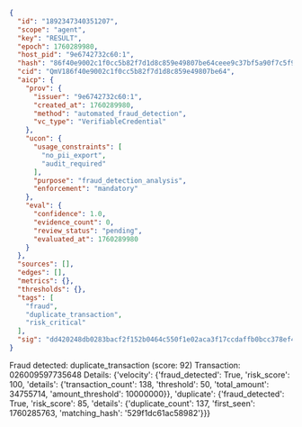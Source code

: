 ```json
{
  "id": "1892347340351207",
  "scope": "agent",
  "key": "RESULT",
  "epoch": 1760289980,
  "host_pid": "9e6742732c60:1",
  "hash": "86f40e9002c1f0cc5b82f7d1d8c859e49807be64ceee9c37bf5a90f7c5f9d3fe",
  "cid": "QmV186f40e9002c1f0cc5b82f7d1d8c859e49807be64",
  "aicp": {
    "prov": {
      "issuer": "9e6742732c60:1",
      "created_at": 1760289980,
      "method": "automated_fraud_detection",
      "vc_type": "VerifiableCredential"
    },
    "ucon": {
      "usage_constraints": [
        "no_pii_export",
        "audit_required"
      ],
      "purpose": "fraud_detection_analysis",
      "enforcement": "mandatory"
    },
    "eval": {
      "confidence": 1.0,
      "evidence_count": 0,
      "review_status": "pending",
      "evaluated_at": 1760289980
    }
  },
  "sources": [],
  "edges": [],
  "metrics": {},
  "thresholds": {},
  "tags": [
    "fraud",
    "duplicate_transaction",
    "risk_critical"
  ],
  "sig": "dd420248db0283bacf2f152b0464c550f1e02aca3f17ccdaffb0bcc378ef49ce"
}
```

Fraud detected: duplicate_transaction (score: 92)
Transaction: 026009597735648
Details: {'velocity': {'fraud_detected': True, 'risk_score': 100, 'details': {'transaction_count': 138, 'threshold': 50, 'total_amount': 34755714, 'amount_threshold': 10000000}}, 'duplicate': {'fraud_detected': True, 'risk_score': 85, 'details': {'duplicate_count': 137, 'first_seen': 1760285763, 'matching_hash': '529f1dc61ac58982'}}}